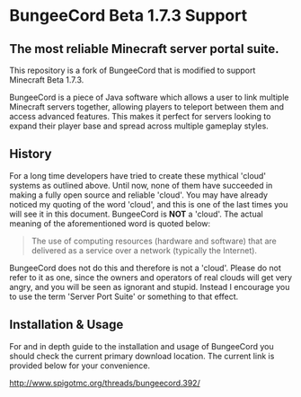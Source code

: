 BungeeCord Beta 1.7.3 Support
============
The most reliable Minecraft server portal suite.
------------------------------------------------
This repository is a fork of BungeeCord that is modified to support Minecraft Beta 1.7.3.

BungeeCord is a piece of Java software which allows a user to link multiple Minecraft servers together, allowing players to teleport between them and access advanced features. This makes it perfect for servers looking to expand their player base and spread across multiple gameplay styles.

History
-------
For a long time developers have tried to create these mythical 'cloud' systems as outlined above. Until now, none of them have succeeded in making a fully open source and reliable 'cloud'. You may have already noticed my quoting of the word 'cloud', and this is one of the last times you will see it in this document. BungeeCord is **NOT** a 'cloud'. The actual meaning of the aforementioned word is quoted below:

>The use of computing resources (hardware and software) that are delivered as a service over a network (typically the Internet).

BungeeCord does not do this and therefore is not a 'cloud'. Please do not refer to it as one, since the owners and operators of real clouds will get very angry, and you will be seen as ignorant and stupid. Instead I encourage you to use the term 'Server Port Suite' or something to that effect.

Installation & Usage
--------------------
For and in depth guide to the installation and usage of BungeeCord you should check the current primary download location. The current link is provided below for your convenience.

<http://www.spigotmc.org/threads/bungeecord.392/>
